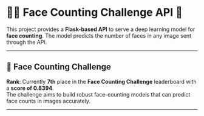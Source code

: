 # 🧑‍💻 **Face Counting Challenge API** 🚀

This project provides a **Flask-based API** to serve a deep learning model for **face counting**. The model predicts the number of faces in any image sent through the API.

---

## 🏅 **Face Counting Challenge**

**Rank**: Currently **7th** place in the **Face Counting Challenge** leaderboard with a **score of 0.8394**.  
The challenge aims to build robust face-counting models that can predict face counts in images accurately.

---





